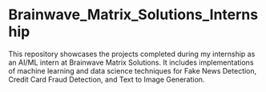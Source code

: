 # Brainwave_Matrix_Solutions_Internship
This repository showcases the projects completed during my internship as an AI/ML intern at Brainwave Matrix Solutions. It includes implementations of machine learning and data science techniques for Fake News Detection, Credit Card Fraud Detection, and Text to Image Generation. 
